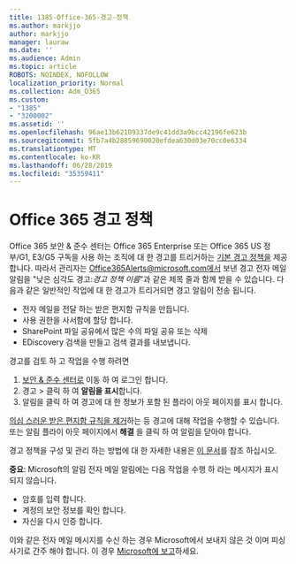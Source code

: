 ```yaml
---
title: 1385-Office-365-경고-정책
ms.author: markjjo
author: markjjo
manager: lauraw
ms.date: ''
ms.audience: Admin
ms.topic: article
ROBOTS: NOINDEX, NOFOLLOW
localization_priority: Normal
ms.collection: Adm_O365
ms.custom:
- "1385"
- "3200002"
ms.assetid: ''
ms.openlocfilehash: 96ae13b62109337de9c41dd3a9bcc42196fe623b
ms.sourcegitcommit: 5fb7a4b28859690020efdea630d03e70cc0e6334
ms.translationtype: MT
ms.contentlocale: ko-KR
ms.lasthandoff: 06/28/2019
ms.locfileid: "35359411"
---
```

# <a name="office-365-alert-policies"></a>Office 365 경고 정책

Office 365 보안 & 준수 센터는 Office 365 Enterprise 또는 Office 365 US 정부/G1, E3/G5 구독을 사용 하는 조직에 대 한 경고를 트리거하는 [기본 경고 정책을](https://docs.microsoft.com/office365/securitycompliance/alert-policies#default-alert-policies) 제공 합니다. 따라서 관리자는 Office365Alerts@microsoft.com에서 보낸 경고 전자 메일 알림을 "낮은 심각도 경고:*경고 정책 이름*"과 같은 제목 줄과 함께 받을 수 있습니다. 다음과 같은 일반적인 작업에 대 한 경고가 트리거되면 경고 알림이 전송 됩니다.

- 전자 메일을 전달 하는 받은 편지함 규칙을 만듭니다.
- 사용 권한을 사서함에 할당 합니다.
- SharePoint 파일 공유에서 많은 수의 파일 공유 또는 삭제
- EDiscovery 검색을 만들고 검색 결과를 내보냅니다.

경고를 검토 하 고 작업을 수행 하려면

1. [보안 & 준수 센터로](https://protection.office.com) 이동 하 여 로그인 합니다.
2. 경고 > 클릭 하 여 **알림을 표시**합니다.
3. 알림을 클릭 하 여 경고에 대 한 정보가 포함 된 플라이 아웃 페이지를 표시 합니다.

[의심 스러운 받은 편지함 규칙을 제거](https://docs.microsoft.com/office365/securitycompliance/responding-to-a-compromised-email-account)하는 등 경고에 대해 작업을 수행할 수 있습니다. 또는 알림 플라이 아웃 페이지에서 **해결** 을 클릭 하 여 알림을 닫아야 합니다.

경고 정책을 구성 및 관리 하는 방법에 대 한 자세한 내용은 [이 문서](https://docs.microsoft.com/office365/securitycompliance/alert-policies)를 참조 하십시오.

**중요**: Microsoft의 알림 전자 메일 알림에는 다음 작업을 수행 하 라는 메시지가 표시 되지 않습니다.

- 암호를 입력 합니다.
- 계정의 보안 정보를 확인 합니다.
- 자신을 다시 인증 합니다.

이와 같은 전자 메일 메시지를 수신 하는 경우 Microsoft에서 보내지 않은 것 이며 피싱 사기로 간주 해야 합니다. 이 경우 [Microsoft에 보고](https://docs.microsoft.com/office365/SecurityCompliance/report-junk-email-and-phishing-scams-in-outlook-on-the-web-eop)하세요.